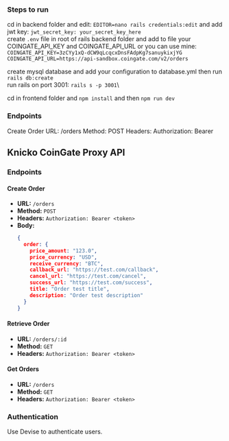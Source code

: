 ### Steps to run
cd in backend folder and edit: `EDITOR=nano rails credentials:edit` and add jwt key: `jwt_secret_key: your_secret_key_here`\
create `.env` file in root of rails backend folder and add to file your COINGATE_API_KEY and COINGATE_API_URL  or you can use mine:
```COINGATE_API_KEY=3zCYy1xQ-dCW9qLcqcxDnsFAdpKg7sanuykixjYG```
```COINGATE_API_URL=https://api-sandbox.coingate.com/v2/orders```

create mysql database and add your configuration to database.yml then run `rails db:create`\
run rails on port 3001: `rails s -p 3001`\

cd in frontend folder and `npm install` and then `npm run dev`

### Endpoints
Create Order
URL: /orders
Method: POST
Headers: Authorization: Bearer <token>
## Knicko CoinGate Proxy API

### Endpoints

#### Create Order
- **URL:** `/orders`
- **Method:** `POST`
- **Headers:** `Authorization: Bearer <token>`
- **Body:**
  ```json
  {
    order: {
      price_amount: "123.0",
      price_currency: "USD",
      receive_currency: "BTC",
      callback_url: "https://test.com/callback",
      cancel_url: "https://test.com/cancel",
      success_url: "https://test.com/success",
      title: "Order test title",
      description: "Order test description"
    }
  }
  ```

#### Retrieve Order
- **URL:** `/orders/:id`
- **Method:** `GET`
- **Headers:** `Authorization: Bearer <token>`

#### Get Orders
- **URL:** `/orders`
- **Method:** `GET`
- **Headers:** `Authorization: Bearer <token>`

### Authentication
Use Devise to authenticate users.
